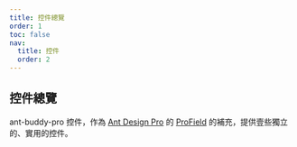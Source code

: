```yaml
---
title: 控件總覽
order: 1
toc: false
nav:
  title: 控件
  order: 2
---
```


## 控件總覽

ant-buddy-pro 控件，作為 [Ant Design Pro](https://pro.ant.design/) 的 [ProField](https://github.com/ant-design/pro-components/blob/master/packages/field/README.md) 的補充，提供壹些獨立的、實用的控件。
